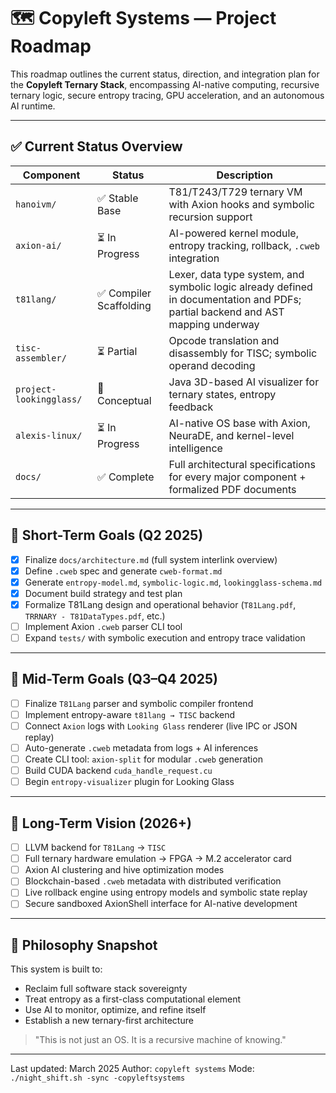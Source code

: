 # 🗺️ Copyleft Systems — Project Roadmap

This roadmap outlines the current status, direction, and integration plan for the **Copyleft Ternary Stack**, encompassing AI-native computing, recursive ternary logic, secure entropy tracing, GPU acceleration, and an autonomous AI runtime.

---

## ✅ Current Status Overview

| Component               | Status       | Description |
|------------------------|--------------|-------------|
| `hanoivm/`             | ✅ Stable Base | T81/T243/T729 ternary VM with Axion hooks and symbolic recursion support |
| `axion-ai/`            | ⏳ In Progress | AI-powered kernel module, entropy tracking, rollback, `.cweb` integration |
| `t81lang/`             | ✅ Compiler Scaffolding | Lexer, data type system, and symbolic logic already defined in documentation and PDFs; partial backend and AST mapping underway |
| `tisc-assembler/`      | ⏳ Partial     | Opcode translation and disassembly for TISC; symbolic operand decoding |
| `project-lookingglass/`| 🧠 Conceptual  | Java 3D-based AI visualizer for ternary states, entropy feedback |
| `alexis-linux/`        | ⏳ In Progress | AI-native OS base with Axion, NeuraDE, and kernel-level intelligence |
| `docs/`                | ✅ Complete    | Full architectural specifications for every major component + formalized PDF documents |

---

## 🔁 Short-Term Goals (Q2 2025)

- [x] Finalize `docs/architecture.md` (full system interlink overview)
- [x] Define `.cweb` spec and generate `cweb-format.md`
- [x] Generate `entropy-model.md`, `symbolic-logic.md`, `lookingglass-schema.md`
- [x] Document build strategy and test plan
- [x] Formalize T81Lang design and operational behavior (`T81Lang.pdf`, `TRRNARY - T81DataTypes.pdf`, etc.)
- [ ] Implement Axion `.cweb` parser CLI tool
- [ ] Expand `tests/` with symbolic execution and entropy trace validation

---

## 🚧 Mid-Term Goals (Q3–Q4 2025)

- [ ] Finalize `T81Lang` parser and symbolic compiler frontend
- [ ] Implement entropy-aware `t81lang → TISC` backend
- [ ] Connect `Axion` logs with `Looking Glass` renderer (live IPC or JSON replay)
- [ ] Auto-generate `.cweb` metadata from logs + AI inferences
- [ ] Create CLI tool: `axion-split` for modular `.cweb` generation
- [ ] Build CUDA backend `cuda_handle_request.cu`
- [ ] Begin `entropy-visualizer` plugin for Looking Glass

---

## 🚀 Long-Term Vision (2026+)

- [ ] LLVM backend for `T81Lang` → `TISC`
- [ ] Full ternary hardware emulation → FPGA → M.2 accelerator card
- [ ] Axion AI clustering and hive optimization modes
- [ ] Blockchain-based `.cweb` metadata with distributed verification
- [ ] Live rollback engine using entropy models and symbolic state replay
- [ ] Secure sandboxed AxionShell interface for AI-native development

---

## 🧠 Philosophy Snapshot

This system is built to:
- Reclaim full software stack sovereignty
- Treat entropy as a first-class computational element
- Use AI to monitor, optimize, and refine itself
- Establish a new ternary-first architecture

> "This is not just an OS. It is a recursive machine of knowing."

---

Last updated: March 2025
Author: `copyleft systems`
Mode: `./night_shift.sh -sync -copyleftsystems`


